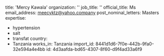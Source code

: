 title: 'Mercy Kawala'
organization: ''
job_title: ''
official_title: Ms
email_address: meecyktz@yahoo.company
post_nominal_letters: Masters
expertise:
  - hypertension
  - salt
  - transfat
country:
  - Tanzania
works_in: Tanzania
import_id: 8441d1d6-7f0e-442b-9fa0-32e594a4e4bb
id: 4d3aafda-bd65-4307-8f60-d9f4ad33a6f9
